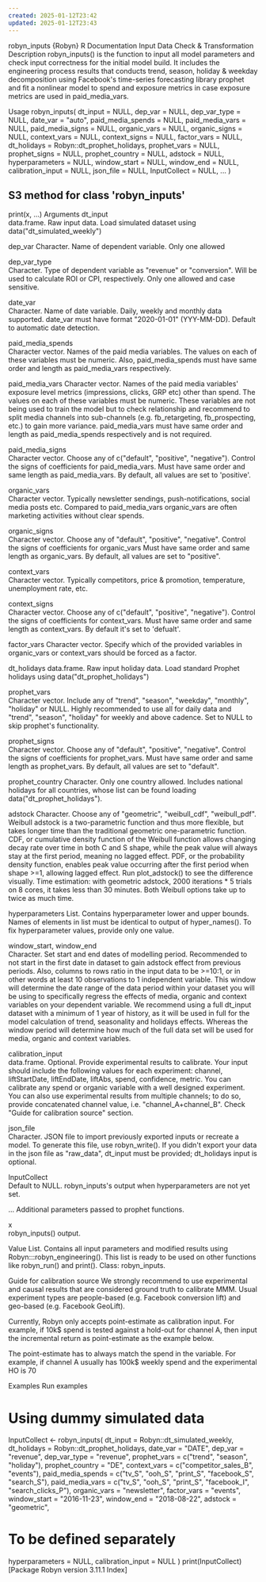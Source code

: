 ```yaml
---
created: 2025-01-12T23:42
updated: 2025-01-12T23:43
---
```




robyn_inputs {Robyn}	R Documentation
Input Data Check & Transformation
Description
robyn_inputs() is the function to input all model parameters and check input correctness for the initial model build. It includes the engineering process results that conducts trend, season, holiday & weekday decomposition using Facebook's time-series forecasting library prophet and fit a nonlinear model to spend and exposure metrics in case exposure metrics are used in paid_media_vars.

Usage
robyn_inputs(
  dt_input = NULL,
  dep_var = NULL,
  dep_var_type = NULL,
  date_var = "auto",
  paid_media_spends = NULL,
  paid_media_vars = NULL,
  paid_media_signs = NULL,
  organic_vars = NULL,
  organic_signs = NULL,
  context_vars = NULL,
  context_signs = NULL,
  factor_vars = NULL,
  dt_holidays = Robyn::dt_prophet_holidays,
  prophet_vars = NULL,
  prophet_signs = NULL,
  prophet_country = NULL,
  adstock = NULL,
  hyperparameters = NULL,
  window_start = NULL,
  window_end = NULL,
  calibration_input = NULL,
  json_file = NULL,
  InputCollect = NULL,
  ...
)

## S3 method for class 'robyn_inputs'
print(x, ...)
Arguments
dt_input	
data.frame. Raw input data. Load simulated dataset using data("dt_simulated_weekly")

dep_var	
Character. Name of dependent variable. Only one allowed

dep_var_type	
Character. Type of dependent variable as "revenue" or "conversion". Will be used to calculate ROI or CPI, respectively. Only one allowed and case sensitive.

date_var	
Character. Name of date variable. Daily, weekly and monthly data supported. date_var must have format "2020-01-01" (YYY-MM-DD). Default to automatic date detection.

paid_media_spends	
Character vector. Names of the paid media variables. The values on each of these variables must be numeric. Also, paid_media_spends must have same order and length as paid_media_vars respectively.

paid_media_vars	
Character vector. Names of the paid media variables' exposure level metrics (impressions, clicks, GRP etc) other than spend. The values on each of these variables must be numeric. These variables are not being used to train the model but to check relationship and recommend to split media channels into sub-channels (e.g. fb_retargeting, fb_prospecting, etc.) to gain more variance. paid_media_vars must have same order and length as paid_media_spends respectively and is not required.

paid_media_signs	
Character vector. Choose any of c("default", "positive", "negative"). Control the signs of coefficients for paid_media_vars. Must have same order and same length as paid_media_vars. By default, all values are set to 'positive'.

organic_vars	
Character vector. Typically newsletter sendings, push-notifications, social media posts etc. Compared to paid_media_vars organic_vars are often marketing activities without clear spends.

organic_signs	
Character vector. Choose any of "default", "positive", "negative". Control the signs of coefficients for organic_vars Must have same order and same length as organic_vars. By default, all values are set to "positive".

context_vars	
Character vector. Typically competitors, price & promotion, temperature, unemployment rate, etc.

context_signs	
Character vector. Choose any of c("default", "positive", "negative"). Control the signs of coefficients for context_vars. Must have same order and same length as context_vars. By default it's set to 'defualt'.

factor_vars	
Character vector. Specify which of the provided variables in organic_vars or context_vars should be forced as a factor.

dt_holidays	
data.frame. Raw input holiday data. Load standard Prophet holidays using data("dt_prophet_holidays")

prophet_vars	
Character vector. Include any of "trend", "season", "weekday", "monthly", "holiday" or NULL. Highly recommended to use all for daily data and "trend", "season", "holiday" for weekly and above cadence. Set to NULL to skip prophet's functionality.

prophet_signs	
Character vector. Choose any of "default", "positive", "negative". Control the signs of coefficients for prophet_vars. Must have same order and same length as prophet_vars. By default, all values are set to "default".

prophet_country	
Character. Only one country allowed. Includes national holidays for all countries, whose list can be found loading data("dt_prophet_holidays").

adstock	
Character. Choose any of "geometric", "weibull_cdf", "weibull_pdf". Weibull adstock is a two-parametric function and thus more flexible, but takes longer time than the traditional geometric one-parametric function. CDF, or cumulative density function of the Weibull function allows changing decay rate over time in both C and S shape, while the peak value will always stay at the first period, meaning no lagged effect. PDF, or the probability density function, enables peak value occurring after the first period when shape >=1, allowing lagged effect. Run plot_adstock() to see the difference visually. Time estimation: with geometric adstock, 2000 iterations * 5 trials on 8 cores, it takes less than 30 minutes. Both Weibull options take up to twice as much time.

hyperparameters	
List. Contains hyperparameter lower and upper bounds. Names of elements in list must be identical to output of hyper_names(). To fix hyperparameter values, provide only one value.

window_start, window_end	
Character. Set start and end dates of modelling period. Recommended to not start in the first date in dataset to gain adstock effect from previous periods. Also, columns to rows ratio in the input data to be >=10:1, or in other words at least 10 observations to 1 independent variable. This window will determine the date range of the data period within your dataset you will be using to specifically regress the effects of media, organic and context variables on your dependent variable. We recommend using a full dt_input dataset with a minimum of 1 year of history, as it will be used in full for the model calculation of trend, seasonality and holidays effects. Whereas the window period will determine how much of the full data set will be used for media, organic and context variables.

calibration_input	
data.frame. Optional. Provide experimental results to calibrate. Your input should include the following values for each experiment: channel, liftStartDate, liftEndDate, liftAbs, spend, confidence, metric. You can calibrate any spend or organic variable with a well designed experiment. You can also use experimental results from multiple channels; to do so, provide concatenated channel value, i.e. "channel_A+channel_B". Check "Guide for calibration source" section.

json_file	
Character. JSON file to import previously exported inputs or recreate a model. To generate this file, use robyn_write(). If you didn't export your data in the json file as "raw_data", dt_input must be provided; dt_holidays input is optional.

InputCollect	
Default to NULL. robyn_inputs's output when hyperparameters are not yet set.

...	
Additional parameters passed to prophet functions.

x	
robyn_inputs() output.

Value
List. Contains all input parameters and modified results using Robyn:::robyn_engineering(). This list is ready to be used on other functions like robyn_run() and print(). Class: robyn_inputs.

Guide for calibration source
We strongly recommend to use experimental and causal results that are considered ground truth to calibrate MMM. Usual experiment types are people-based (e.g. Facebook conversion lift) and geo-based (e.g. Facebook GeoLift).

Currently, Robyn only accepts point-estimate as calibration input. For example, if 10k$ spend is tested against a hold-out for channel A, then input the incremental return as point-estimate as the example below.

The point-estimate has to always match the spend in the variable. For example, if channel A usually has 100k$ weekly spend and the experimental HO is 70

Examples
Run examples

# Using dummy simulated data
InputCollect <- robyn_inputs(
  dt_input = Robyn::dt_simulated_weekly,
  dt_holidays = Robyn::dt_prophet_holidays,
  date_var = "DATE",
  dep_var = "revenue",
  dep_var_type = "revenue",
  prophet_vars = c("trend", "season", "holiday"),
  prophet_country = "DE",
  context_vars = c("competitor_sales_B", "events"),
  paid_media_spends = c("tv_S", "ooh_S", "print_S", "facebook_S", "search_S"),
  paid_media_vars = c("tv_S", "ooh_S", "print_S", "facebook_I", "search_clicks_P"),
  organic_vars = "newsletter",
  factor_vars = "events",
  window_start = "2016-11-23",
  window_end = "2018-08-22",
  adstock = "geometric",
  # To be defined separately
  hyperparameters = NULL,
  calibration_input = NULL
)
print(InputCollect)
[Package Robyn version 3.11.1 Index]